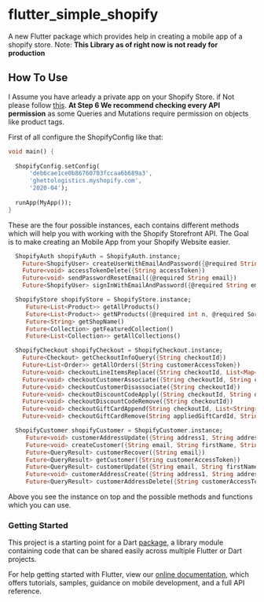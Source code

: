 # flutter_simple_shopify

A new Flutter package which provides help in creating a mobile app of a shopify store.
Note: **This Library as of right now is not ready for production**

## How To Use

I Assume you have arleady a private app on your Shopify Store. if Not please follow [this](https://shopify.dev/docs/storefront-api/getting-started).
**At Step 6 We recommend checking every API permission** as some Queries and Mutations require permission on objects like product tags.

First of all configure the ShopifyConfig like that:
```dart
void main() {
  
  ShopifyConfig.setConfig(
      'deb6cae1ce0b86760703fccaa6b689a3', 
      'ghettologistics.myshopify.com',
      '2020-04');
  
  runApp(MyApp());
}
```

These are the four possible instances, each contains different methods which will help you with working with the Shopify Storefront API.
The Goal is to make creating an Mobile App from your Shopify Website easier.
```dart
  ShopifyAuth shopifyAuth = ShopifyAuth.instance;
    Future<ShopifyUser> createUserWithEmailAndPassword({@required String email, @required String password})
    Future<void> accessTokenDelete({String accessToken})
    Future<void> sendPasswordResetEmail({@required String email})
    Future<ShopifyUser> signInWithEmailAndPassword({@required String email, @required String password})
```
```dart    
  ShopifyStore shopifyStore = ShopifyStore.instance;
     Future<List<Product>> getAllProducts()
     Future<List<Product>> getNProducts({@required int n, @required SortKey sortKey})
     Future<String> getShopName()
     Future<Collection> getFeaturedCollection()
     Future<List<Collection>> getAllCollections()
```
```dart
  ShopifyCheckout shopifyCheckout = ShopifyCheckout.instance;
    Future<Checkout> getCheckoutInfoQuery({String checkoutId})
    Future<List<Order>> getAllOrders({String customerAccessToken})
    Future<void> checkoutLineItemsReplace({String checkoutId, List<Map<String,dynamic>> checkoutLineItems})
    Future<void> checkoutCustomerAssociate({String checkoutId, String customerAccessToken}) 
    Future<void> checkoutCustomerDisassociate({String checkoutId})
    Future<void> checkoutDiscountCodeApply({String checkoutId, String discountCode})
    Future<void> checkoutDiscountCodeRemove({String checkoutId})
    Future<void> checkoutGiftCardAppend(String checkoutId, List<String> giftCardCodes)
    Future<void> checkoutGiftCardRemove(String appliedGiftCardId, String checkoutId)
```
```dart
  ShopifyCustomer shopifyCustomer = ShopifyCustomer.instance;
     Future<void> customerAddressUpdate({String address1, String address2, String company, String city, String country, String firstName, String lastName, String phone, String province, String zip, String customerAccessToken, id})
     Future<void> createCustomer({String email, String firstName, String lastName, String password, String phoneNumber, bool acceptsMarketing})
     Future<QueryResult> customerRecover({String email})
     Future<QueryResult> getCustomer({String customerAccessToken})
     Future<QueryResult> customerUpdate({String email, String firstName, String lastName, String password, String phoneNumber, String customerAccessToken, bool acceptsMarketing})
     Future<void> customerAddressCreate({String address1, String address2, String company, String city, String country, String firstName, String lastName, String phone, String province, String zip, String customerAccessToken})
     Future<QueryResult> customerAddressDelete({String customerAccessToken, String addressId})
```

Above you see the instance on top and the possible methods and functions which you can use.

### Getting Started

This project is a starting point for a Dart
[package](https://flutter.dev/developing-packages/),
a library module containing code that can be shared easily across
multiple Flutter or Dart projects.

For help getting started with Flutter, view our 
[online documentation](https://flutter.dev/docs), which offers tutorials, 
samples, guidance on mobile development, and a full API reference.
